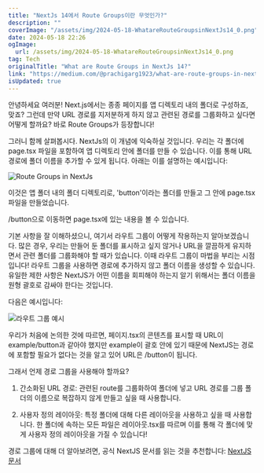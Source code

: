 ```yaml
---
title: "NextJs 14에서 Route Groups이란 무엇인가?"
description: ""
coverImage: "/assets/img/2024-05-18-WhatareRouteGroupsinNextJs14_0.png"
date: 2024-05-18 22:26
ogImage:
  url: /assets/img/2024-05-18-WhatareRouteGroupsinNextJs14_0.png
tag: Tech
originalTitle: "What are Route Groups in NextJs 14?"
link: "https://medium.com/@prachigarg1923/what-are-route-groups-in-nextjs-14-221dd5460da1"
isUpdated: true
---
```


안녕하세요 여러분! Next.js에서는 종종 페이지를 앱 디렉토리 내의 폴더로 구성하죠, 맞죠? 그런데 만약 URL 경로를 지저분하게 하지 않고 관련된 경로를 그룹화하고 싶다면 어떻게 할까요? 바로 Route Groups가 등장합니다!

그러니 함께 살펴봅시다. NextJs의 이 개념에 익숙하실 것입니다. 우리는 각 폴더에 page.tsx 파일을 포함하여 앱 디렉토리 안에 폴더를 만들 수 있습니다. 이를 통해 URL 경로에 폴더 이름을 추가할 수 있게 됩니다. 아래는 이를 설명하는 예시입니다:

![Route Groups in NextJs](/assets/img/2024-05-18-WhatareRouteGroupsinNextJs14_0.png)

이것은 앱 폴더 내의 폴더 디렉토리로, 'button'이라는 폴더를 만들고 그 안에 page.tsx 파일을 만들었습니다.

<!-- seedividend - 사각형 -->

<ins class="adsbygoogle"
     style="display:block"
     data-ad-client="ca-pub-4877378276818686"
     data-ad-slot="1898504329"
     data-ad-format="auto"
     data-full-width-responsive="true"></ins>

<script>
     (adsbygoogle = window.adsbygoogle || []).push({});
</script>

/button으로 이동하면 page.tsx에 있는 내용을 볼 수 있습니다.

기본 사항을 잘 이해하셨으니, 여기서 라우트 그룹이 어떻게 작용하는지 알아보겠습니다. 많은 경우, 우리는 만들어 둔 폴더를 표시하고 싶지 않거나 URL을 깔끔하게 유지하면서 관련 폴더를 그룹화해야 할 때가 있습니다. 이때 라우트 그룹이 마법을 부리는 시점입니다! 라우트 그룹을 사용하면 경로에 추가하지 않고 폴더 이름을 생성할 수 있습니다. 유일한 제한 사항은 NextJS가 어떤 이름을 회피해야 하는지 알기 위해서는 폴더 이름을 원형 괄호로 감싸야 한다는 것입니다.

다음은 예시입니다:

![라우트 그룹 예시](/assets/img/2024-05-18-WhatareRouteGroupsinNextJs14_1.png)

<!-- seedividend - 사각형 -->

<ins class="adsbygoogle"
     style="display:block"
     data-ad-client="ca-pub-4877378276818686"
     data-ad-slot="1898504329"
     data-ad-format="auto"
     data-full-width-responsive="true"></ins>

<script>
     (adsbygoogle = window.adsbygoogle || []).push({});
</script>

우리가 처음에 논의한 것에 따르면, 페이지.tsx의 콘텐츠를 표시할 때 URL이 example/button과 같아야 했지만 example이 괄호 안에 있기 때문에 NextJS는 경로에 포함할 필요가 없다는 것을 알고 있어 URL은 /button이 됩니다.

그래서 언제 경로 그룹을 사용해야 할까요?

1. 간소화된 URL 경로: 관련된 route를 그룹화하여 폴더에 넣고 URL 경로를 그룹 폴더의 이름으로 복잡하지 않게 만들고 싶을 때 사용합니다.

2. 사용자 정의 레이아웃: 특정 폴더에 대해 다른 레이아웃을 사용하고 싶을 때 사용합니다. 한 폴더에 속하는 모든 파일은 레이아웃.tsx를 따르며 이를 통해 각 폴더에 맞게 사용자 정의 레이아웃을 가질 수 있습니다!

경로 그룹에 대해 더 알아보려면, 공식 NextJS 문서를 읽는 것을 추천합니다: [NextJS 문서](https://nextjs.org/docs/app/building-your-application/routing/route-groups)
